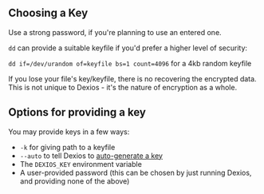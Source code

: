 ## Choosing a Key

Use a strong password, if you're planning to use an entered one.

`dd` can provide a suitable keyfile if you'd prefer a higher level of security:

`dd if=/dev/urandom of=keyfile bs=1 count=4096` for a 4kb random keyfile

If you lose your file's key/keyfile, there is no recovering the encrypted data. This is not unique to Dexios - it's the nature of encryption as a whole.

## Options for providing a key

You may provide keys in a few ways:

* `-k` for giving path to a keyfile
* `--auto` to tell Dexios to [auto-generate a key](technical-details/Keys.md#autogenerating-a-key-v870)
* The `DEXIOS_KEY` environment variable
* A user-provided password (this can be chosen by just running Dexios, and providing none of the above)